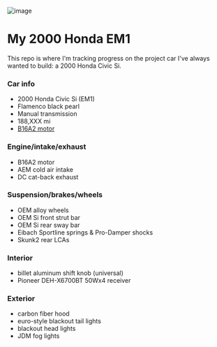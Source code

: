 ![image](https://cloud.githubusercontent.com/assets/1319791/9418616/3db449b8-4823-11e5-80c1-1fe371600e2d.png)

# My 2000 Honda EM1

This repo is where I'm tracking progress on the project car I've always wanted to build: a 2000 Honda Civic Si.

### Car info
- 2000 Honda Civic Si (EM1)
- Flamenco black pearl
- Manual transmission
- 188,XXX mi
- [B16A2 motor](https://en.wikipedia.org/wiki/Honda_B_engine#B16A2)

### Engine/intake/exhaust
- B16A2 motor
- AEM cold air intake
- DC cat-back exhaust

### Suspension/brakes/wheels
- OEM alloy wheels
- OEM Si front strut bar
- OEM Si rear sway bar
- Eibach Sportline springs & Pro-Damper shocks
- Skunk2 rear LCAs

### Interior
- billet aluminum shift knob (universal)
- Pioneer DEH-X6700BT 50Wx4 receiver

### Exterior
- carbon fiber hood
- euro-style blackout tail lights
- blackout head lights
- JDM fog lights

